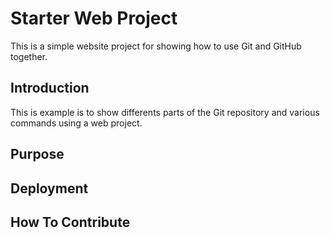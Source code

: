# Starter Web Project

This is a simple website project for showing how to use
Git and GitHub together.

## Introduction

This is example is to show differents parts of the Git repository
and various commands using a web project.

## Purpose

## Deployment

## How To Contribute

